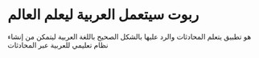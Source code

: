 # ربوت سيتعمل العربية ليعلم العالم
هو تطبيق يتعلم المحادثات والرد عليها بالشكل الصحيح باللغة العربية ليتمكن من إنشاء نظام تعليمي للعربية عبر المحادثات
